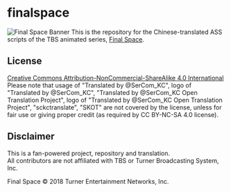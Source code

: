 # finalspace
![Final Space Banner](https://user-images.githubusercontent.com/15853348/36712397-91cc853a-1bc3-11e8-8a2c-1ead0154f625.jpg)
This is the repository for the Chinese-translated ASS scripts of the TBS animated series, [Final Space](http://www.tbs.com/shows/final-space).

## License
[Creative Commons Attribution-NonCommercial-ShareAlike 4.0 International](https://creativecommons.org/licenses/by-nc-sa/4.0/deed)  
Please note that usage of "Translated by @SerCom_KC", logo of "Translated by @SerCom_KC", "Translated by @SerCom_KC Open Translation Project", logo of "Translated by @SerCom_KC Open Translation Project", "sckctranslate", "SKOT" are not covered by the license, unless for fair use or giving proper credit (as required by CC BY-NC-SA 4.0 license).

## Disclaimer
This is a fan-powered project, repository and translation.  
All contributors are not affiliated with TBS or Turner Broadcasting System, Inc.

Final Space © 2018 Turner Entertainment Networks, Inc.
